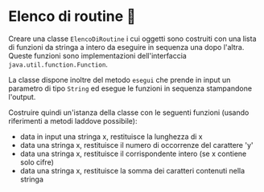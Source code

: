 # Elenco di routine 🛴

Creare una classe `ElencoDiRoutine` i cui oggetti sono costruiti con una lista di funzioni 
da stringa a intero da eseguire in sequenza una dopo l'altra.
Queste funzioni sono implementazioni dell'interfaccia `java.util.function.Function`.

La classe dispone inoltre del metodo `esegui` che prende in input un parametro di tipo 
`String` ed esegue le funzioni in sequenza stampandone l'output.

Costruire quindi un'istanza della classe con le seguenti funzioni (usando riferimenti a 
metodi laddove possibile):
  - data in input una stringa x, restituisce la lunghezza di x
  - data una stringa x, restituisce il numero di occorrenze del carattere 'y'
  - data una stringa x, restituisce il corrispondente intero (se x contiene solo cifre)
  - data una stringa x, restituisce la somma dei caratteri contenuti nella stringa
